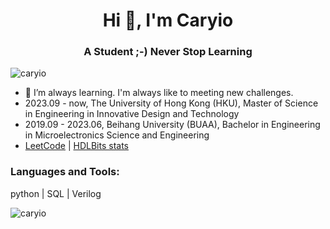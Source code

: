 <h1 align="center">Hi 👋, I'm Caryio</h1>
<h3 align="center">A Student ;-) Never Stop Learning</h3>

<p align="left"> <img src="https://komarev.com/ghpvc/?username=caryio&label=Profile%20views&color=0e75b6&style=flat" alt="caryio" /> </p>

- 🌱 I’m always learning. I'm always like to meeting new challenges.
- 2023.09 - now, The University of Hong Kong (HKU), Master of Science in Engineering in Innovative Design and Technology
- 2019.09 - 2023.06, Beihang University (BUAA), Bachelor in Engineering in Microelectronics Science and Engineering
- [LeetCode](https://leetcode.com/udklover/ "Caryio's LeetCode") | [HDLBits stats](https://hdlbits.01xz.net/wiki/Special:VlgStats/2E0FF3B3E4DAE388 "Caryio's HDLBits records")

<p align="left">
</p>

<h3 align="left">Languages and Tools:</h3>
<p align="left"> python | SQL | Verilog </p>


<p><img align="center" src="https://github-readme-stats.vercel.app/api/top-langs?username=caryio&show_icons=true&locale=en&layout=compact" alt="caryio" /></p>


